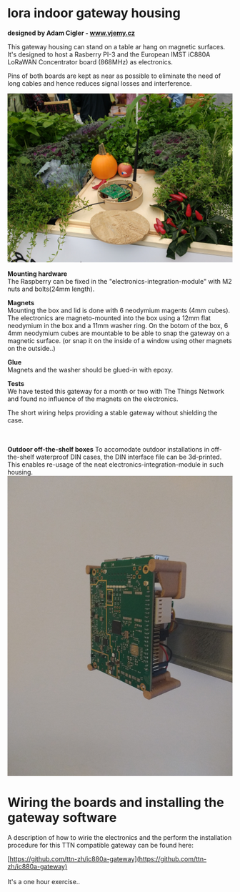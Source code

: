 # lora indoor gateway housing

<b>designed by Adam Cigler - www.vjemy.cz</b> <br/>

This gateway housing can stand on a table ar hang on magnetic surfaces.
It's designed to host a Rasberry PI-3 and the European IMST iC880A LoRaWAN Concentrator board (868MHz) as electronics.

Pins of both boards are kept as near as possible to eliminate the need of long cables and hence reduces signal losses and interference.

![alt tag](https://github.com/uvoz/lora-gateway/blob/master/gatewayInAction.jpg?raw=true)


<b>Mounting hardware</b> <br/>
The Raspberry can be fixed in the "electronics-integration-module" with M2 nuts and bolts(24mm length).

<b>Magnets</b> <br/>
Mounting the box and lid is done with 6 neodymium magents (4mm cubes).
The electronics are magneto-mounted into the box using a 12mm flat neodymium in the box and a 11mm washer ring.
On the botom of the box, 6 4mm neodymium cubes are mountable to be able to snap the gateway on a magnetic surface.
(or snap it on the inside of a window using other magnets on the outside..)

<b>Glue</b> <br/>
Magnets and the washer should be glued-in with epoxy.


<b>Tests</b> <br/>
We have tested this gateway for a month or two with The Things Network and found no influence of the magnets on the electronics. 

The short wiring helps providing a stable gateway without shielding the case. 

<br/><br/>
<b>Outdoor off-the-shelf boxes</b>
To accomodate outdoor installations in off-the-shelf waterproof DIN cases, the DIN interface file can be 3d-printed. This enables re-usage of the neat electronics-integration-module in such housing.
![alt tag](https://github.com/uvoz/lora-gateway/blob/master/gatewayDINsmallAnt.jpg?raw=true)


<H1>Wiring the boards and installing the gateway software</H1>
A description of how to wirie the electronics and the perform the installation procedure for this TTN compatible gateway can be found here:

[https://github.com/ttn-zh/ic880a-gateway](https://github.com/ttn-zh/ic880a-gateway)
<br/><br/>It's a one hour exercise..



